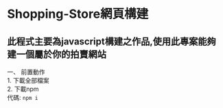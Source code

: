 # Shopping-Store網頁構建

## 此程式主要為javascript構建之作品,使用此專案能夠建一個屬於你的拍賣網站

一、 前置動作  
     1. 下載全部檔案  
     2. 下載npm  
         代碼: `npm i`  
